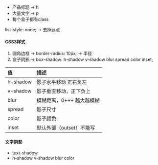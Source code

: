 
+ 产品标题 -> h
+ 大量文字 -> p
+ 每个盒子都有class


 list-style: none; -> 去掉远点

 #### CSS3样式
1. 圆角边框 ->     border-radius: 10px; -> 半径
2. 盒子阴影 -> box-shadow: h-shadow v-shadow blur spread color inset;

| 值       | 描述                      |
| :------- | :------------------------ |
| h-shadow | 影子水平移动 正右负左     |
| v-shadow | 影子垂直移动，正下负上    |
| blur     | 模糊距离，0+++ 越大越模糊 |
| spread   | 影子尺寸                  |
| color    | 影子颜色                  |
| inset    | 默认外部（outset）不能写  |

#### 文字阴影
+ text-shadow
+  h-shadow v-shadow blur color 